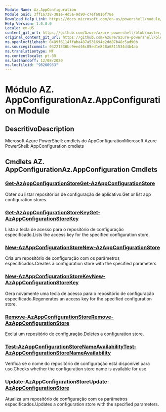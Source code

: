 ```yaml
---
Module Name: Az.AppConfiguration
Module Guid: 3ff16738-381e-4d5a-9d90-c7ef6816f78e
Download Help Link: https://docs.microsoft.com/en-us/powershell/module/az.appconfiguration
Help Version: 1.0.0.0
Locale: en-US
content_git_url: https://github.com/Azure/azure-powershell/blob/master/src/AppConfiguration/help/Az.AppConfiguration.md
original_content_git_url: https://github.com/Azure/azure-powershell/blob/master/src/AppConfiguration/help/Az.AppConfiguration.md
ms.openlocfilehash: 0489f6114ffaba487a531694e2dd87b48c5ad90b
ms.sourcegitcommit: 04221336bc9eed46c05ed1e828a6811534d4b4ab
ms.translationtype: MT
ms.contentlocale: pt-BR
ms.lasthandoff: 12/08/2020
ms.locfileid: "98260933"
---
```

# <span data-ttu-id="3bdf4-101">Módulo AZ. AppConfiguration</span><span class="sxs-lookup"><span data-stu-id="3bdf4-101">Az.AppConfiguration Module</span></span>
## <span data-ttu-id="3bdf4-102">Descritivo</span><span class="sxs-lookup"><span data-stu-id="3bdf4-102">Description</span></span>
<span data-ttu-id="3bdf4-103">Microsoft Azure PowerShell: cmdlets do AppConfiguration</span><span class="sxs-lookup"><span data-stu-id="3bdf4-103">Microsoft Azure PowerShell: AppConfiguration cmdlets</span></span>

## <span data-ttu-id="3bdf4-104">Cmdlets AZ. AppConfiguration</span><span class="sxs-lookup"><span data-stu-id="3bdf4-104">Az.AppConfiguration Cmdlets</span></span>
### [<span data-ttu-id="3bdf4-105">Get-AzAppConfigurationStore</span><span class="sxs-lookup"><span data-stu-id="3bdf4-105">Get-AzAppConfigurationStore</span></span>](Get-AzAppConfigurationStore.md)
<span data-ttu-id="3bdf4-106">Obter ou listar repositórios de configuração de aplicativo.</span><span class="sxs-lookup"><span data-stu-id="3bdf4-106">Get or list app configuration stores.</span></span>

### [<span data-ttu-id="3bdf4-107">Get-AzAppConfigurationStoreKey</span><span class="sxs-lookup"><span data-stu-id="3bdf4-107">Get-AzAppConfigurationStoreKey</span></span>](Get-AzAppConfigurationStoreKey.md)
<span data-ttu-id="3bdf4-108">Lista a tecla de acesso para o repositório de configuração especificado.</span><span class="sxs-lookup"><span data-stu-id="3bdf4-108">Lists the access key for the specified configuration store.</span></span>

### [<span data-ttu-id="3bdf4-109">New-AzAppConfigurationStore</span><span class="sxs-lookup"><span data-stu-id="3bdf4-109">New-AzAppConfigurationStore</span></span>](New-AzAppConfigurationStore.md)
<span data-ttu-id="3bdf4-110">Cria um repositório de configuração com os parâmetros especificados.</span><span class="sxs-lookup"><span data-stu-id="3bdf4-110">Creates a configuration store with the specified parameters.</span></span>

### [<span data-ttu-id="3bdf4-111">New-AzAppConfigurationStoreKey</span><span class="sxs-lookup"><span data-stu-id="3bdf4-111">New-AzAppConfigurationStoreKey</span></span>](New-AzAppConfigurationStoreKey.md)
<span data-ttu-id="3bdf4-112">Gera novamente uma tecla de acesso para o repositório de configuração especificado.</span><span class="sxs-lookup"><span data-stu-id="3bdf4-112">Regenerates an access key for the specified configuration store.</span></span>

### [<span data-ttu-id="3bdf4-113">Remove-AzAppConfigurationStore</span><span class="sxs-lookup"><span data-stu-id="3bdf4-113">Remove-AzAppConfigurationStore</span></span>](Remove-AzAppConfigurationStore.md)
<span data-ttu-id="3bdf4-114">Exclui um repositório de configuração.</span><span class="sxs-lookup"><span data-stu-id="3bdf4-114">Deletes a configuration store.</span></span>

### [<span data-ttu-id="3bdf4-115">Test-AzAppConfigurationStoreNameAvailability</span><span class="sxs-lookup"><span data-stu-id="3bdf4-115">Test-AzAppConfigurationStoreNameAvailability</span></span>](Test-AzAppConfigurationStoreNameAvailability.md)
<span data-ttu-id="3bdf4-116">Verifica se o nome do repositório de configuração está disponível para uso.</span><span class="sxs-lookup"><span data-stu-id="3bdf4-116">Checks whether the configuration store name is available for use.</span></span>

### [<span data-ttu-id="3bdf4-117">Update-AzAppConfigurationStore</span><span class="sxs-lookup"><span data-stu-id="3bdf4-117">Update-AzAppConfigurationStore</span></span>](Update-AzAppConfigurationStore.md)
<span data-ttu-id="3bdf4-118">Atualiza um repositório de configuração com os parâmetros especificados.</span><span class="sxs-lookup"><span data-stu-id="3bdf4-118">Updates a configuration store with the specified parameters.</span></span>

